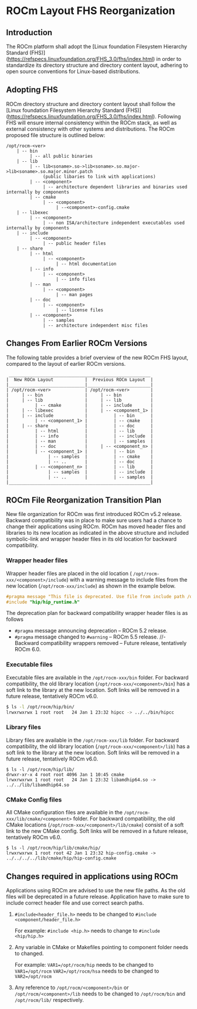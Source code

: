 # ROCm Layout FHS Reorganization

## Introduction

The ROCm platform shall adopt the [Linux foundation Filesystem Hierarchy Standard (FHS)] (https://refspecs.linuxfoundation.org/FHS_3.0/fhs/index.html) in order to standardize its directory structure and directory content layout, adhering to open source conventions for Linux-based distributions.


## Adopting FHS

ROCm directory structure and directory content layout shall follow the [Linux foundation Filesystem Hierarchy Standard (FHS)] (https://refspecs.linuxfoundation.org/FHS_3.0/fhs/index.html). Following FHS will ensure internal consistency within the ROCm stack, as well as external consistency with other systems and distributions. The ROCm proposed file structure is outlined below:

```none
/opt/rocm-<ver>
    | -- bin
         | -- all public binaries
    | -- lib
         | -- lib<soname>.so->lib<soname>.so.major->lib<soname>.so.major.minor.patch
              (public libaries to link with applications)
         | -- <component>
              | -- architecture dependent libraries and binaries used internally by components
         | -- cmake
              | -- <component>
                   | --<component>-config.cmake
    | -- libexec
         | -- <component>
              | -- non ISA/architecture independent executables used internally by components
    | -- include
         | -- <component>
              | -- public header files
    | -- share
         | -- html
              | -- <component>
                   | -- html documentation
         | -- info
              | -- <component>
                   | -- info files
         | -- man
              | -- <component>
                   | -- man pages
         | -- doc
              | -- <component>
                   | -- license files
         | -- <component>
              | -- samples
              | -- architecture independent misc files
```


## Changes From Earlier ROCm Versions

The following table provides a brief overview of the new ROCm FHS layout, compared to the layout of earlier ROCm versions.

```none
 ______________________________________________________
|  New ROCm Layout            |  Previous ROCm Layout  |
|_____________________________|________________________|
| /opt/rocm-<ver>             | /opt/rocm-<ver>        |
|     | -- bin                |     | -- bin           |
|     | -- lib                |     | -- lib           |
|          | -- cmake         |     | -- include       |
|     | -- libexec            |     | -- <component_1> |
|     | -- include            |          | -- bin      |
|          | -- <component_1> |          | -- cmake    |
|     | -- share              |          | -- doc      |
|          | -- html          |          | -- lib      |
|          | -- info          |          | -- include  |
|          | -- man           |          | -- samples  |
|          | -- doc           |     | -- <component_n> |
|          | -- <component_1> |          | -- bin      |
|               | -- samples  |          | -- cmake    |
|               | -- ..       |          | -- doc      |
|          | -- <component_n> |          | -- lib      |
|               | -- samples  |          | -- include  |
|               | -- ..       |          | -- samples  |
|______________________________________________________|
```

## ROCm File Reorganization Transition Plan

New file organization for ROCm was first introduced ROCm v5.2 release. Backward
compatibility was in place to make sure users had a chance to change their
applications using ROCm. ROCm has moved header files and libraries to its new
location as indicated in the above structure and included symbolic-link and
wrapper header files in its old location for backward compatibility.

### Wrapper header files

Wrapper header files are placed in the old location (
`/opt/rocm-xxx/<component>/include`) with a warning message to include files
from the new location (`/opt/rocm-xxx/include`) as shown in the example below.

```cpp
#pragma message "This file is deprecated. Use file from include path /opt/rocm-ver/include/ and prefix with hip."
#include "hip/hip_runtime.h"
```

The deprecation plan for backward compatibility wrapper header files is as
follows

- `#pragma` message announcing deprecation – ROCm 5.2 release.
- `#pragma` message changed to `#warning` – ROCm 5.5 release.
//- Backward compatibility wrappers removed – Future release, tentatively ROCm
  6.0.

### Executable files

Executable files are available in the `/opt/rocm-xxx/bin` folder. For backward
compatibility, the old library location (`/opt/rocm-xxx/<component>/bin`) has a
soft link to the library at the new location. Soft links will be removed in a
future release, tentatively ROCm v6.0.

```bash
$ ls -l /opt/rocm/hip/bin/
lrwxrwxrwx 1 root root   24 Jan 1 23:32 hipcc -> ../../bin/hipcc
```

### Library files

Library files are available in the `/opt/rocm-xxx/lib` folder. For backward
compatibility, the old library location (`/opt/rocm-xxx/<component>/lib`) has a
soft link to the library at the new location. Soft links will be removed in a
future release, tentatively ROCm v6.0.

```shell
$ ls -l /opt/rocm/hip/lib/
drwxr-xr-x 4 root root 4096 Jan 1 10:45 cmake
lrwxrwxrwx 1 root root   24 Jan 1 23:32 libamdhip64.so -> ../../lib/libamdhip64.so
```

### CMake Config files

All CMake configuration files are available in the
`/opt/rocm-xxx/lib/cmake/<component>` folder. For backward compatibility, the
old CMake locations (`/opt/rocm-xxx/<component>/lib/cmake`) consist of a soft
link to the new CMake config. Soft links will be removed in a future release,
tentatively ROCm v6.0.

```shell
$ ls -l /opt/rocm/hip/lib/cmake/hip/
lrwxrwxrwx 1 root root 42 Jan 1 23:32 hip-config.cmake -> ../../../../lib/cmake/hip/hip-config.cmake
```

## Changes required in applications using ROCm

Applications using ROCm are advised to use the new file paths. As the old files
will be deprecated in a future release. Application have to make sure to include
correct header file and use correct search paths.

1. `#include<header_file.h>` needs to be changed to
   `#include <component/header_file.h>`

   For example: `#include <hip.h>` needs to change
   to `#include <hip/hip.h>`

2. Any variable in CMake or Makefiles pointing to component folder needs to
   changed.

   For example: `VAR1=/opt/rocm/hip` needs to be changed to `VAR1=/opt/rocm`
   `VAR2=/opt/rocm/hsa` needs to be changed to `VAR2=/opt/rocm`

3. Any reference to `/opt/rocm/<component>/bin` or `/opt/rocm/<component>/lib`
   needs to be changed to `/opt/rocm/bin` and `/opt/rocm/lib/` respectively.
   
